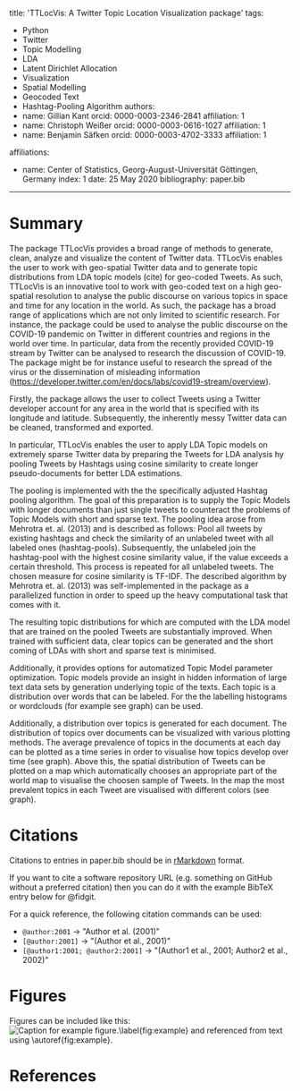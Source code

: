 title: 'TTLocVis: A Twitter Topic Location Visualization package'
tags:
  - Python
  - Twitter
  - Topic Modelling
  - LDA
  - Latent Dirichlet Allocation
  - Visualization
  - Spatial Modelling
  - Geocoded Text
  - Hashtag-Pooling Algorithm
authors:
  - name: Gillian Kant
    orcid: 0000-0003-2346-2841
    affiliation: 1
  - name: Christoph Weißer
    orcid: 0000-0003-0616-1027
    affiliation: 1
  - name: Benjamin Säfken
    orcid: 0000-0003-4702-3333
    affiliation: 1


affiliations:
 - name: Center of Statistics, Georg-August-Universität Göttingen, Germany
   index: 1
date: 25 May 2020
bibliography: paper.bib

---

# Summary

The package TTLocVis provides a broad range of methods to generate, clean, analyze and visualize the content of Twitter data.
TTLocVis enables the user to work with geo-spatial Twitter data and to generate topic distributions from LDA topic models (cite) 
for geo-coded Tweets. As such, TTLocVis is an innovative tool to work with geo-coded text on a high geo-spatial resolution to 
analyse the public discourse on various topics in space and time for any location in the world. As such, the package has
a broad range of applications which are not only limited to scientific research. For instance, the package could be used
to analyse the public discourse on the COVID-19 pandemic on Twitter in different countries and regions in the world over time. In particular, 
data from the recently provided COVID-19 stream by Twitter can be analysed to research the discussion of COVID-19. The package might be 
for instance useful to research the spread of the virus or the dissemination of misleading information 
(https://developer.twitter.com/en/docs/labs/covid19-stream/overview). 

Firstly, the package allows the user to collect Tweets using a Twitter developer account for any area in the world that 
is specified with its longitude and latitude. Subsequently, the inherently messy Twitter data can be cleaned, transformed and exported. 

In particular, TTLocVis enables the user to apply LDA Topic models on extremely sparse Twitter data by preparing the Tweets 
for LDA analysis hy pooling Tweets by Hashtags using cosine similarity to create longer pseudo-documents for better 
LDA estimations. 

The pooling is implemented with the the specifically adjusted Hashtag pooling algorithm. 
The goal of this preparation is to supply the Topic Models with longer documents than just single tweets to counteract
the problems of Topic Models with short and sparse text. The pooling idea arose from Mehrotra et. al. (2013)
and is described as follows: Pool all tweets by existing hashtags and check the similarity of an unlabeled tweet with all labeled ones 
(hashtag-pools). Subsequently, the unlabeled join the hashtag-pool with the highest cosine similarity value, if the value exceeds a certain
threshold. This process is repeated for all unlabeled tweets.  The chosen measure for cosine similarity is TF-IDF. 
The described algorithm by Mehrotra et. al. (2013) was self-implemented in the package as a parallelized function 
in order to speed up the heavy computational task that comes with it.

The resulting topic distributions for which are computed with the LDA model that are trained on the pooled Tweets are substantially
improved. When trained with sufficient data, clear topics can be generated and the short coming of LDAs with short 
and sparse text is minimised. 

Additionally, it provides options for automatized Topic Model parameter optimization. Topic models provide an insight in hidden information of large text data sets by generation underlying topic of the texts.
Each topic is a distribution over words that can be labeled. For the the labelling histograms or wordclouds (for example see graph)
can be used. 
 
Additionally, a distribution over topics is generated for each document. The distribution of topics over documents
can be visualized with various plotting methods. The average prevalence of topics in the documents at each day can be plotted 
as a time series in order to visualise how topics develop over time (see graph). Above this, the spatial distribution of Tweets 
can be plotted on a map which automatically chooses an appropriate part of the world map to visualise the choosen sample of Tweets.
In the map the most prevalent topics in each Tweet are visualised with different colors (see graph). 

# Citations

Citations to entries in paper.bib should be in
[rMarkdown](http://rmarkdown.rstudio.com/authoring_bibliographies_and_citations.html)
format.

If you want to cite a software repository URL (e.g. something on GitHub without a preferred
citation) then you can do it with the example BibTeX entry below for @fidgit.

For a quick reference, the following citation commands can be used:
- `@author:2001`  ->  "Author et al. (2001)"
- `[@author:2001]` -> "(Author et al., 2001)"
- `[@author1:2001; @author2:2001]` -> "(Author1 et al., 2001; Author2 et al., 2002)"

# Figures

Figures can be included like this:
![Caption for example figure.\label{fig:example}](figure.png)
and referenced from text using \autoref{fig:example}.


# References

